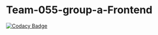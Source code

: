 # Team-055-group-a-Frontend

[![Codacy Badge](https://api.codacy.com/project/badge/Grade/4e79b367f2194c00b3378171f7ad6b68)](https://app.codacy.com/gh/BuildForSDGCohort2/Team-055-group-a-Frontend?utm_source=github.com&utm_medium=referral&utm_content=BuildForSDGCohort2/Team-055-group-a-Frontend&utm_campaign=Badge_Grade_Settings)